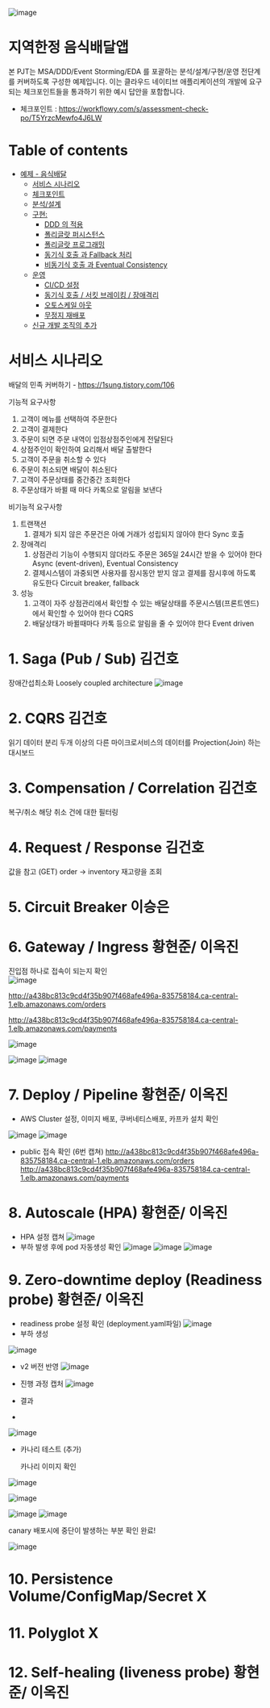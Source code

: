 ![image](https://user-images.githubusercontent.com/112677790/199864229-4e76fbd9-6a1f-4bc8-b024-085bda2e788c.png)


# 지역한정 음식배달앱

본 PJT는 MSA/DDD/Event Storming/EDA 를 포괄하는 분석/설계/구현/운영 전단계를 커버하도록 구성한 예제입니다.
이는 클라우드 네이티브 애플리케이션의 개발에 요구되는 체크포인트들을 통과하기 위한 예시 답안을 포함합니다.
- 체크포인트 : https://workflowy.com/s/assessment-check-po/T5YrzcMewfo4J6LW


# Table of contents

- [예제 - 음식배달](#---)
  - [서비스 시나리오](#서비스-시나리오)
  - [체크포인트](#체크포인트)
  - [분석/설계](#분석설계)
  - [구현:](#구현-)
    - [DDD 의 적용](#ddd-의-적용)
    - [폴리글랏 퍼시스턴스](#폴리글랏-퍼시스턴스)
    - [폴리글랏 프로그래밍](#폴리글랏-프로그래밍)
    - [동기식 호출 과 Fallback 처리](#동기식-호출-과-Fallback-처리)
    - [비동기식 호출 과 Eventual Consistency](#비동기식-호출-과-Eventual-Consistency)
  - [운영](#운영)
    - [CI/CD 설정](#cicd설정)
    - [동기식 호출 / 서킷 브레이킹 / 장애격리](#동기식-호출-서킷-브레이킹-장애격리)
    - [오토스케일 아웃](#오토스케일-아웃)
    - [무정지 재배포](#무정지-재배포)
  - [신규 개발 조직의 추가](#신규-개발-조직의-추가)

# 서비스 시나리오

배달의 민족 커버하기 - https://1sung.tistory.com/106

기능적 요구사항
1. 고객이 메뉴를 선택하여 주문한다
1. 고객이 결제한다
1. 주문이 되면 주문 내역이 입점상점주인에게 전달된다
1. 상점주인이 확인하여 요리해서 배달 출발한다
1. 고객이 주문을 취소할 수 있다
1. 주문이 취소되면 배달이 취소된다
1. 고객이 주문상태를 중간중간 조회한다
1. 주문상태가 바뀔 때 마다 카톡으로 알림을 보낸다

비기능적 요구사항
1. 트랜잭션
    1. 결제가 되지 않은 주문건은 아예 거래가 성립되지 않아야 한다  Sync 호출 
1. 장애격리
    1. 상점관리 기능이 수행되지 않더라도 주문은 365일 24시간 받을 수 있어야 한다  Async (event-driven), Eventual Consistency
    1. 결제시스템이 과중되면 사용자를 잠시동안 받지 않고 결제를 잠시후에 하도록 유도한다  Circuit breaker, fallback
1. 성능
    1. 고객이 자주 상점관리에서 확인할 수 있는 배달상태를 주문시스템(프론트엔드)에서 확인할 수 있어야 한다  CQRS
    1. 배달상태가 바뀔때마다 카톡 등으로 알림을 줄 수 있어야 한다  Event driven



# 1. Saga (Pub / Sub)     김건호
  장애간섭최소화
  Loosely coupled architecture
  ![image](https://user-images.githubusercontent.com/112677790/200207382-d54ab432-8417-446e-a217-327c326ab1c6.png)

  
# 2. CQRS      김건호
  읽기 데이터 분리
  두개 이상의 다른 마이크로서비스의 데이터를 Projection(Join) 하는 대시보드 
  
# 3. Compensation / Correlation    김건호
  복구/취소
  해당 취소 건에 대한 필터링
  
# 4. Request / Response   김건호
  값을 참고 (GET)
  order -> inventory 재고량을 조회

# 5. Circuit Breaker       이승은
# 6. Gateway / Ingress     황현준/ 이옥진
  진입점 하나로 접속이 되는지 확인  
  ![image](https://user-images.githubusercontent.com/112677790/200250264-8f439323-ca52-45ea-84bb-19246928b899.png)

  
  
  http://a438bc813c9cd4f35b907f468afe496a-835758184.ca-central-1.elb.amazonaws.com/orders
  
  
  http://a438bc813c9cd4f35b907f468afe496a-835758184.ca-central-1.elb.amazonaws.com/payments
  
  ![image](https://user-images.githubusercontent.com/112677790/200250123-f5eebc66-0535-4e7c-bdc8-23344af645f6.png)

  
  ![image](https://user-images.githubusercontent.com/112677790/200249916-ea275fcc-db36-4b0d-8458-f8f90daa44dc.png)
  ![image](https://user-images.githubusercontent.com/112677790/200249654-1ee1e258-9f15-4cfc-b33e-28b3cd438a1e.png)
  
  

# 7. Deploy / Pipeline   황현준/ 이옥진

 * AWS Cluster 설정, 이미지 배포, 쿠버네티스배포, 카프카 설치 확인

![image](https://user-images.githubusercontent.com/112677790/200250827-15002d97-b958-4157-ab9e-486cebc72441.png)
![image](https://user-images.githubusercontent.com/112677790/200250649-51055d61-8be5-42dd-af8d-9b98035e0493.png)

 * public 접속 확인  (6번 캡쳐)
  http://a438bc813c9cd4f35b907f468afe496a-835758184.ca-central-1.elb.amazonaws.com/orders
  http://a438bc813c9cd4f35b907f468afe496a-835758184.ca-central-1.elb.amazonaws.com/payments


# 8. Autoscale (HPA)   황현준/ 이옥진

 * HPA 설정 캡쳐
![image](https://user-images.githubusercontent.com/112677790/200252722-533c297b-0f78-45af-91a4-63eacb79769b.png)
 * 부하 발생 후에 pod 자동생성 확인
 ![image](https://user-images.githubusercontent.com/112677790/200253191-78b9c067-e78b-4f7d-b0f2-8fffe3388bee.png)
 ![image](https://user-images.githubusercontent.com/112677790/200253232-cb5d7d17-9656-4ada-b52c-788c7f0132ad.png)
 ![image](https://user-images.githubusercontent.com/112677790/200253296-19b805e1-7426-47e0-8177-3293ceb803d1.png)


# 9. Zero-downtime deploy (Readiness probe)  황현준/ 이옥진

 * readiness probe 설정 확인 (deployment.yaml파일)
![image](https://user-images.githubusercontent.com/112677790/200260217-a03079f4-1516-4282-8aa4-1115f7dbcea7.png)
 * 부하 생성

![image](https://user-images.githubusercontent.com/112677790/200260607-ffacec2d-ee94-416a-b16b-e51bfa21f4b4.png)

* v2 버전 반영
![image](https://user-images.githubusercontent.com/112677790/200261072-a4651a3b-99af-41ee-bbb1-b5c1bdf4d5ce.png)

* 진행 과정 캡처
![image](https://user-images.githubusercontent.com/112677790/200261208-433dc001-8499-4b66-858e-f595550b6e00.png)


* 결과
* 
 ![image](https://user-images.githubusercontent.com/112677790/200261319-d182f8c1-22a0-4d39-8f88-f9320db7396f.png)


* 카나리 테스트 (추가)

   카나리 이미지 확인  
   
![image](https://user-images.githubusercontent.com/112677790/200265933-119a5562-ef17-4522-8cee-22a6644b315e.png)

![image](https://user-images.githubusercontent.com/112677790/200266093-ffba004c-b26e-4975-b24a-d42ac3bdb64f.png)

![image](https://user-images.githubusercontent.com/112677790/200268586-a45ae182-abec-4eba-b9a2-d1bb091fa9e4.png)
![image](https://user-images.githubusercontent.com/112677790/200268706-14aa3d94-8077-4bf6-84e5-75d924e11a66.png)

   canary 배포시에 중단이 발생하는 부분 확인 완료!
   
![image](https://user-images.githubusercontent.com/112677790/200268756-323f151a-23ec-42c3-9743-b9ce47f8fc7a.png)



# 10. Persistence Volume/ConfigMap/Secret    X
# 11. Polyglot   X
# 12. Self-healing (liveness probe)  황현준/ 이옥진



